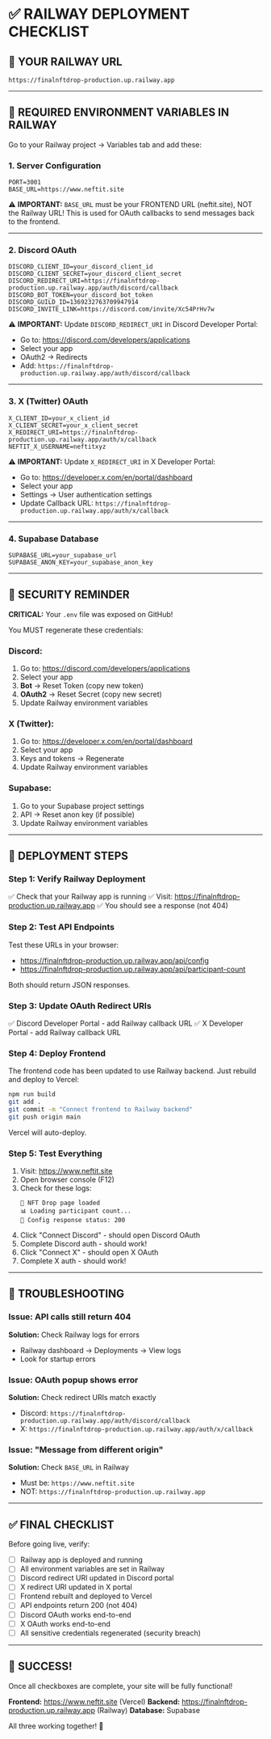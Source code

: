 # ✅ RAILWAY DEPLOYMENT CHECKLIST

## 🎯 YOUR RAILWAY URL
```
https://finalnftdrop-production.up.railway.app
```

---

## 🔧 REQUIRED ENVIRONMENT VARIABLES IN RAILWAY

Go to your Railway project → Variables tab and add these:

### **1. Server Configuration**
```env
PORT=3001
BASE_URL=https://www.neftit.site
```
⚠️ **IMPORTANT:** `BASE_URL` must be your FRONTEND URL (neftit.site), NOT the Railway URL!
This is used for OAuth callbacks to send messages back to the frontend.

---

### **2. Discord OAuth**
```env
DISCORD_CLIENT_ID=your_discord_client_id
DISCORD_CLIENT_SECRET=your_discord_client_secret
DISCORD_REDIRECT_URI=https://finalnftdrop-production.up.railway.app/auth/discord/callback
DISCORD_BOT_TOKEN=your_discord_bot_token
DISCORD_GUILD_ID=1369232763709947914
DISCORD_INVITE_LINK=https://discord.com/invite/Xc54PrHv7w
```
⚠️ **IMPORTANT:** Update `DISCORD_REDIRECT_URI` in Discord Developer Portal:
- Go to: https://discord.com/developers/applications
- Select your app
- OAuth2 → Redirects
- Add: `https://finalnftdrop-production.up.railway.app/auth/discord/callback`

---

### **3. X (Twitter) OAuth**
```env
X_CLIENT_ID=your_x_client_id
X_CLIENT_SECRET=your_x_client_secret
X_REDIRECT_URI=https://finalnftdrop-production.up.railway.app/auth/x/callback
NEFTIT_X_USERNAME=neftitxyz
```
⚠️ **IMPORTANT:** Update `X_REDIRECT_URI` in X Developer Portal:
- Go to: https://developer.x.com/en/portal/dashboard
- Select your app
- Settings → User authentication settings
- Update Callback URL: `https://finalnftdrop-production.up.railway.app/auth/x/callback`

---

### **4. Supabase Database**
```env
SUPABASE_URL=your_supabase_url
SUPABASE_ANON_KEY=your_supabase_anon_key
```

---

## 🔐 SECURITY REMINDER

**CRITICAL:** Your `.env` file was exposed on GitHub!

You MUST regenerate these credentials:

### **Discord:**
1. Go to: https://discord.com/developers/applications
2. Select your app
3. **Bot** → Reset Token (copy new token)
4. **OAuth2** → Reset Secret (copy new secret)
5. Update Railway environment variables

### **X (Twitter):**
1. Go to: https://developer.x.com/en/portal/dashboard
2. Select your app
3. Keys and tokens → Regenerate
4. Update Railway environment variables

### **Supabase:**
1. Go to your Supabase project settings
2. API → Reset anon key (if possible)
3. Update Railway environment variables

---

## 🚀 DEPLOYMENT STEPS

### **Step 1: Verify Railway Deployment**
✅ Check that your Railway app is running
✅ Visit: https://finalnftdrop-production.up.railway.app
✅ You should see a response (not 404)

### **Step 2: Test API Endpoints**
Test these URLs in your browser:
- https://finalnftdrop-production.up.railway.app/api/config
- https://finalnftdrop-production.up.railway.app/api/participant-count

Both should return JSON responses.

### **Step 3: Update OAuth Redirect URIs**
✅ Discord Developer Portal - add Railway callback URL
✅ X Developer Portal - add Railway callback URL

### **Step 4: Deploy Frontend**
The frontend code has been updated to use Railway backend.
Just rebuild and deploy to Vercel:

```bash
npm run build
git add .
git commit -m "Connect frontend to Railway backend"
git push origin main
```

Vercel will auto-deploy.

### **Step 5: Test Everything**
1. Visit: https://www.neftit.site
2. Open browser console (F12)
3. Check for these logs:
   ```
   🚀 NFT Drop page loaded
   📊 Loading participant count...
   🔧 Config response status: 200
   ```
4. Click "Connect Discord" - should open Discord OAuth
5. Complete Discord auth - should work!
6. Click "Connect X" - should open X OAuth
7. Complete X auth - should work!

---

## 🐛 TROUBLESHOOTING

### **Issue: API calls still return 404**
**Solution:** Check Railway logs for errors
- Railway dashboard → Deployments → View logs
- Look for startup errors

### **Issue: OAuth popup shows error**
**Solution:** Check redirect URIs match exactly
- Discord: `https://finalnftdrop-production.up.railway.app/auth/discord/callback`
- X: `https://finalnftdrop-production.up.railway.app/auth/x/callback`

### **Issue: "Message from different origin"**
**Solution:** Check `BASE_URL` in Railway
- Must be: `https://www.neftit.site`
- NOT: `https://finalnftdrop-production.up.railway.app`

---

## ✅ FINAL CHECKLIST

Before going live, verify:

- [ ] Railway app is deployed and running
- [ ] All environment variables are set in Railway
- [ ] Discord redirect URI updated in Discord portal
- [ ] X redirect URI updated in X portal
- [ ] Frontend rebuilt and deployed to Vercel
- [ ] API endpoints return 200 (not 404)
- [ ] Discord OAuth works end-to-end
- [ ] X OAuth works end-to-end
- [ ] All sensitive credentials regenerated (security breach)

---

## 🎉 SUCCESS!

Once all checkboxes are complete, your site will be fully functional!

**Frontend:** https://www.neftit.site (Vercel)
**Backend:** https://finalnftdrop-production.up.railway.app (Railway)
**Database:** Supabase

All three working together! 🚀
